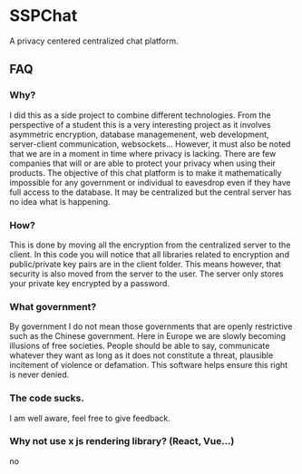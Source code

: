 # SSPChat
A privacy centered centralized chat platform.
## FAQ
### Why?
I did this as a side project to combine different technologies. From the perspective of a student this is a very interesting project as it involves asymmetric encryption, database managemenent, web development, server-client communication, websockets...
However, it must also be noted that we are in a moment in time where privacy is lacking. There are few companies that will or are able to protect your privacy when using their products. The objective of this chat platform is to make it mathematically impossible for any government or individual to eavesdrop even if they have full access to the database. It may be centralized but the central server has no idea what is happening.
### How?
This is done by moving all the encryption from the centralized server to the client. In this code you will notice that all libraries related to encryption and public/private key pairs are in the client folder. This means however, that security is also moved from the server to the user. The server only stores your private key encrypted by a password.
### What government?
By government I do not mean those governments that are openly restrictive such as the Chinese government. Here in Europe we are slowly becoming illusions of free societies. People should be able to say, communicate whatever they want as long as it does not constitute a threat, plausible incitement of violence or defamation. This software helps ensure this right is never denied.
### The code sucks.
I am well aware, feel free to give feedback.
### Why not use x js rendering library? (React, Vue...)
no

